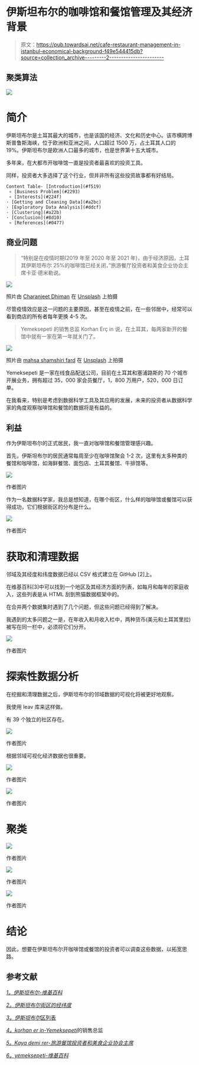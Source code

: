 # 伊斯坦布尔的咖啡馆和餐馆管理及其经济背景

> 原文：<https://pub.towardsai.net/cafe-restaurant-management-in-istanbul-economical-background-f49e544415db?source=collection_archive---------2----------------------->

## 聚类算法

![](img/41bb4307644c202ac76281c30d498b1f.png)

# **简介**

伊斯坦布尔是土耳其最大的城市，也是该国的经济、文化和历史中心。该市横跨博斯普鲁斯海峡，位于欧洲和亚洲之间，人口超过 1500 万，占土耳其人口的 19%。伊斯坦布尔是欧洲人口最多的城市，也是世界第十五大城市。

多年来，在大都市开咖啡馆一直是投资者最喜欢的投资工具。

同样，投资者大多选择了这个行业，但并非所有这些投资故事都有好结局。

```
Content Table· [Introduction](#f519)
 ∘ [Business Problem](#2293)
 ∘ [Interests](#224f)
· [Getting and Cleaning Data](#a2bc)
· [Exploratory Data Analysis](#ddcf)
· [Clustering](#a22b)
· [Conclusion](#8d10)
 ∘ [References](#0477)
```

## **商业问题**

> “特别是在疫情时期(2019 年至 2020 年至 2021 年)，由于经济原因，土耳其伊斯坦布尔 25%的咖啡馆已经关闭，”旅游餐厅投资者和美食企业协会主席卡亚·德米勒说。

![](img/cba0b5a1bf09fcb037cda78094221e2d.png)

照片由 [Charanjeet Dhiman](https://unsplash.com/@charanjeet_dhiman?utm_source=medium&utm_medium=referral) 在 [Unsplash](https://unsplash.com?utm_source=medium&utm_medium=referral) 上拍摄

尽管疫情效应是这一问题的主要原因，甚至在疫情之前，在一些邻居中，经常可以看到商店的所有者每年更换 4-5 次。

> Yemeksepeti 的销售总监 Korhan Erç in 说，在土耳其，每两家新开的餐馆中就有一家在第一年就关门了。

![](img/d9621e1cf45ef8e0ee562c0576b0f2a8.png)

照片由 [mahsa shamshiri fard](https://unsplash.com/@tpmagency?utm_source=medium&utm_medium=referral) 在 [Unsplash](https://unsplash.com?utm_source=medium&utm_medium=referral) 上拍摄

Yemeksepeti 是一家在线食品配送公司，目前在土耳其和塞浦路斯的 70 个城市开展业务，拥有超过 35，000 家会员餐厅，1，800 万用户，520，000 日订单。

在我看来，特别是考虑到数据科学工具及其应用的发展，未来的投资者从数据科学家的角度观察咖啡馆和餐馆的数据将是有益的。

## **利益**

作为伊斯坦布尔的正式居民，我一直对咖啡馆和餐馆管理感兴趣。

首先，伊斯坦布尔的居民通常每周至少在咖啡馆聚会 1-2 次，这里有太多种类的餐馆和咖啡馆，如海鲜餐馆、面包店、土耳其餐馆、牛排馆等。

![](img/e7a483d4b843fd1fa5fc83d466aa9b90.png)

作者图片

作为一名数据科学家，我总是想知道，在哪个街区，什么样的咖啡馆或餐馆可以获得成功，它们根据街区的分布是什么。

![](img/6a6991d8a11a944403aa780f13cd37bd.png)

作者图片

# **获取和清理数据**

邻域及其经度和纬度数据已经以 CSV 格式建立在 GitHub [2]上。

在维基百科[3]中可以找到一个地区及其经济方面的列表，如每月和每年的家庭收入，这些列表是从 HTML 刮到熊猫数据框架中的。

在合并两个数据集时遇到了几个问题，但这些问题已经得到了解决。

我遇到的太多问题之一是，在年收入和月收入栏中，两种货币(美元和土耳其里拉)被写在同一栏中，必须将它们分开。

![](img/e1e5984a28a6ec6c64754bf3d4bd0f4c.png)

作者图片

# 探索性数据分析

在挖掘和清理数据之后，伊斯坦布尔的邻域数据的可视化将被更好地观察。

我使用 leav 库来这样做。

有 39 个独立的社区存在。

![](img/8f1c0fbbeb5a0f8bbbaaa83621d5aee5.png)

作者图片

根据邻域可视化经济数据也很重要。

![](img/b57e14d20db0174362e13d24dc5e53cc.png)

作者图片

![](img/e2c94193ee73f0ded088849dbcdeefcb.png)

作者图片

# **聚类**

![](img/5db94ad2247d843a8126d158c7aa318d.png)

作者图片

![](img/3cfe5e55de606b9fb93282d464c06169.png)

作者图片

![](img/451760f948836ef3d1a862f31617fc02.png)

作者图片

# 结论

因此，想要在伊斯坦布尔开咖啡馆或餐馆的投资者可以调查这些数据，以拓宽思路。

## **参考文献**

[*1。伊斯坦布尔-维基百科*](https://en.wikipedia.org/wiki/Istanbul)

[*2。伊斯坦布尔街区的经纬度*](https://gist.github.com/ismailbaskin/2492196)

[*3。伊斯坦布尔*区列表](https://en.wikipedia.org/wiki/List_of_districts_of_Istanbul)

[*4。korhan er in-Yemeksepeti*](https://www.haberturk.com/ekonomi/is-yasam/haber/1216417-acilan-her-iki-restorandan-biri-ilk-yil-kapaniyor)的销售总监

[*5。Kaya demi rer-旅游餐馆投资者和美食企业协会主席*](https://www.gunboyugazetesi.com.tr/yeme-icme-sektoru-onunu-goremiyor-4-isletmeden-1i-iflas-noktasinda-89817h.htm)

[*6。yemeksepeti-维基百科*](https://en.wikipedia.org/wiki/Yemeksepeti)